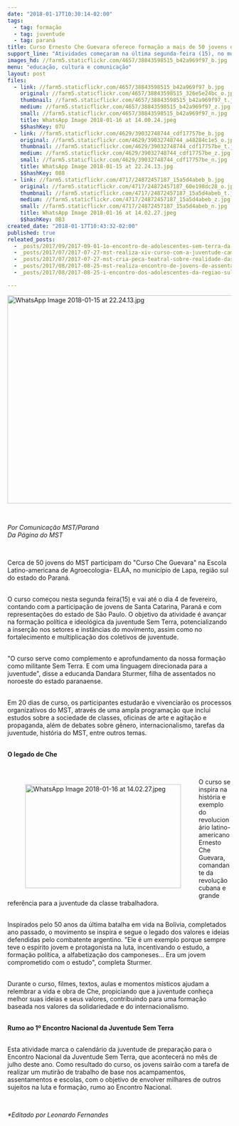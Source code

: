 ```yaml
---
date: "2018-01-17T10:30:14-02:00"
tags:
  - tag: formação
  - tag: juventude
  - tag: paraná
title: Curso Ernesto Che Guevara oferece formação a mais de 50 jovens da região sul
support_line: "Atividades começaram na última segunda-feira (15), no município de Lapa, região sul do estado do Paraná e vão até o dia 4 de fevereiro. "
images_hd: //farm5.staticflickr.com/4657/38843598515_b42a969f97_b.jpg
menu: "educação, cultura e comunicação"
layout: post
files:
  - link: //farm5.staticflickr.com/4657/38843598515_b42a969f97_b.jpg
    original: //farm5.staticflickr.com/4657/38843598515_326e5e24bc_o.jpg
    thumbnail: //farm5.staticflickr.com/4657/38843598515_b42a969f97_t.jpg
    medium: //farm5.staticflickr.com/4657/38843598515_b42a969f97_z.jpg
    small: //farm5.staticflickr.com/4657/38843598515_b42a969f97_n.jpg
    title: WhatsApp Image 2018-01-16 at 14.00.24.jpeg
    $$hashKey: 07U
  - link: //farm5.staticflickr.com/4629/39032748744_cdf17757be_b.jpg
    original: //farm5.staticflickr.com/4629/39032748744_a48284c1e5_o.jpg
    thumbnail: //farm5.staticflickr.com/4629/39032748744_cdf17757be_t.jpg
    medium: //farm5.staticflickr.com/4629/39032748744_cdf17757be_z.jpg
    small: //farm5.staticflickr.com/4629/39032748744_cdf17757be_n.jpg
    title: WhatsApp Image 2018-01-15 at 22.24.13.jpg
    $$hashKey: 088
  - link: //farm5.staticflickr.com/4717/24872457187_15a5d4abeb_b.jpg
    original: //farm5.staticflickr.com/4717/24872457187_60e198dc28_o.jpg
    thumbnail: //farm5.staticflickr.com/4717/24872457187_15a5d4abeb_t.jpg
    medium: //farm5.staticflickr.com/4717/24872457187_15a5d4abeb_z.jpg
    small: //farm5.staticflickr.com/4717/24872457187_15a5d4abeb_n.jpg
    title: WhatsApp Image 2018-01-16 at 14.02.27.jpeg
    $$hashKey: 0B3
created_date: "2018-01-17T10:43:32-02:00"
published: true
releated_posts:
  - _posts/2017/09/2017-09-01-1o-encontro-de-adolescentes-sem-terra-da-regiao-sul-do-brasil-terminou-nesta-quinta-feira.md
  - _posts/2017/07/2017-07-27-mst-realiza-xiv-curso-com-a-juventude-camponesa-no-ceara.md
  - _posts/2017/07/2017-07-27-mst-cria-peca-teatral-sobre-realidade-das-mulheres-operarias-negras-camponesas-indigenas-e-da-comunidade-lgbt.md
  - _posts/2017/08/2017-08-25-mst-realiza-encontro-de-jovens-de-assentamentos-e-acampamentos-no-maranhao.md
  - _posts/2017/08/2017-08-25-i-encontro-dos-adolescentes-da-regiao-sul-e-realizado-no-parana.md

---
```

<p><img alt="WhatsApp Image 2018-01-15 at 22.24.13.jpg" height="467" src="//farm5.staticflickr.com/4629/39032748744_cdf17757be_b.jpg" width="700" /></p>

<p>&nbsp;</p>

<p><em>Por Comunica&ccedil;&atilde;o MST/Paran&aacute;<br />
Da P&aacute;gina do MST</em></p>

<p>&nbsp;</p>

<p>Cerca de 50 jovens do MST participam do &quot;Curso Che Guevara&quot; na Escola Latino-americana de Agroecologia- ELAA, no munic&iacute;pio de Lapa, regi&atilde;o sul do estado do Paran&aacute;.</p>

<p><br />
O curso come&ccedil;ou nesta segunda feira(15) e vai at&eacute; o dia 4 de fevereiro, contando com a participa&ccedil;&atilde;o de jovens de Santa Catarina, Paran&aacute; e com representa&ccedil;&otilde;es do estado de S&atilde;o Paulo. O objetivo da atividade &eacute; avan&ccedil;ar na forma&ccedil;&atilde;o pol&iacute;tica e ideol&oacute;gica da juventude Sem Terra, potencializando a inser&ccedil;&atilde;o nos setores e inst&acirc;ncias do movimento, assim como no fortalecimento e multiplica&ccedil;&atilde;o dos coletivos de juventude.</p>

<p><br />
&quot;O curso serve como complemento e aprofundamento da nossa forma&ccedil;&atilde;o como militante Sem Terra. E com uma linguagem direcionada para a juventude&quot;, disse a educanda Dandara Sturmer, filha de assentados no noroeste do estado paranaense.</p>

<p><br />
Em 20 dias de curso, os participantes estudar&atilde;o e vivenciar&atilde;o os processos organizativos do MST, atrav&eacute;s de uma ampla programa&ccedil;&atilde;o que inclui estudos sobre a sociedade de classes, oficinas de arte e agita&ccedil;&atilde;o e propaganda, al&eacute;m de debates sobre g&ecirc;nero, internacionalismo, tarefas da juventude, hist&oacute;ria do MST, entre outros temas.</p>

<p><br />
<strong>O legado de Che</strong></p>

<p>&nbsp;</p>

<figure class="image" style="float:left"><img alt="WhatsApp Image 2018-01-16 at 14.02.27.jpeg" height="233" src="//farm5.staticflickr.com/4717/24872457187_15a5d4abeb_b.jpg" width="350" />
<figcaption></figcaption>
</figure>

<p>O curso se inspira na hist&oacute;ria e exemplo do revolucion&aacute;rio latino- americano Ernesto Che Guevara, comandante da revolu&ccedil;&atilde;o cubana e grande refer&ecirc;ncia para a juventude da classe trabalhadora.</p>

<p><br />
Inspirados pelo 50 anos da &uacute;ltima batalha em vida na Bol&iacute;via, completados ano passado, o movimento se inspira e segue o legado dos valores e ideias defendidas pelo combatente argentino. &quot;Ele &eacute; um exemplo porque sempre teve o esp&iacute;rito jovem e protagonista na luta, incentivando o estudo, a forma&ccedil;&atilde;o pol&iacute;tica, a alfabetiza&ccedil;&atilde;o dos camponeses... Era um jovem comprometido com o estudo&quot;, completa Sturmer.</p>

<p><br />
Durante o curso, filmes, textos, aulas e momentos m&iacute;sticos ajudam a relembrar a vida e obra de Che, propiciando que a juventude conhe&ccedil;a melhor suas ideias e seus valores, contribuindo para uma forma&ccedil;&atilde;o baseada nos valores da solidariedade e do internacionalismo.</p>

<p><br />
<strong>Rumo ao 1&ordm; Encontro Nacional da Juventude Sem Terra</strong></p>

<p><br />
Esta atividade marca o calend&aacute;rio da juventude de prepara&ccedil;&atilde;o para o Encontro Nacional da Juventude Sem Terra, que acontecer&aacute; no m&ecirc;s de julho deste ano. Como resultado do curso, os jovens sair&atilde;o com a tarefa de realizar um mutir&atilde;o de trabalho de base nos acampamentos, assentamentos e escolas, com o objetivo de envolver milhares de outros sujeitos na luta e forma&ccedil;&atilde;o, rumo ao Encontro Nacional.</p>

<p>&nbsp;</p>

<p><em>*Editado por Leonardo Fernandes</em></p>
